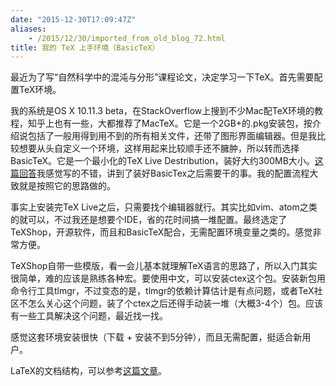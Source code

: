 ```yaml
---
date: "2015-12-30T17:09:47Z"
aliases:
    - /2015/12/30/imported_from_old_blog_72.html
title: 我的 TeX 上手环境（BasicTeX）
---
```


最近为了写“自然科学中的混沌与分形”课程论文，决定学习一下TeX。首先需要配置TeX环境。

我的系统是OS X 10.11.3 beta，在StackOverflow上搜到不少Mac配TeX环境的教程，知乎上也有一些，大都推荐了MacTeX。它是一个2GB+的.pkg安装包，按介绍说包括了一般用得到用不到的所有相关文件，还带了图形界面编辑器。但是我比较想要从头自定义一个环境，这样用起来比较顺手还不臃肿，所以转而选择BasicTeX。它是一个最小化的TeX Live Destribution，装好大约300MB大小。<a href="http://tex.stackexchange.com/questions/97183/what-are-the-practical-differences-between-installing-latex-from-mactex-or-macpo" target="_blank">这篇回答</a>我感觉写的不错，讲到了装好BasicTex之后需要干的事。我的配置流程大致就是按照它的思路做的。

事实上安装完TeX Live之后，只需要找个编辑器就行。其实比如vim、atom之类的就可以，不过我还是想要个IDE，省的花时间搞一堆配置。最终选定了TeXShop，开源软件，而且和BasicTeX配合，无需配置环境变量之类的。感觉非常方便。

TeXShop自带一些模版，看一会儿基本就理解TeX语言的思路了，所以入门其实很简单，难的应该是熟练各种宏。要使用中文，可以安装ctex这个包。安装新包用命令行工具tlmgr，不过变态的是，tlmgr的依赖计算估计是有点问题，或者TeX社区不怎么关心这个问题，装了个ctex之后还得手动装一堆（大概3-4个）包。应该有一些工具解决这个问题，最近找一找。

感觉这套环境安装很快（下载 + 安装不到5分钟），而且无需配置，挺适合新用户。

LaTeX的文档结构，可以参考<a href="https://en.wikibooks.org/wiki/LaTeX/Document_Structure#Preamble" target="_blank">这篇文章</a>。